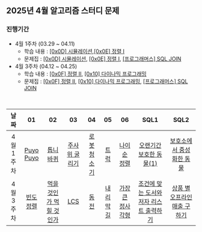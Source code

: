 ## 2025년 4월 알고리즘 스터디 문제

### 진행기간
- 4월 1주차 (03.29 ~ 04.11)
    - 학습 내용 : [[0x0D] 시뮬레이션](https://blog.encrypted.gg/948),[[0x0E] 정렬 I](https://blog.encrypted.gg/955)
    - 문제집 : [[0x0D] 시뮬레이션](https://github.com/encrypted-def/basic-algo-lecture/blob/master/workbook/0x0D.md), [[0x0E] 정렬 I](https://github.com/encrypted-def/basic-algo-lecture/blob/master/workbook/0x0E.md), [[프로그래머스] SQL JOIN](https://school.programmers.co.kr/learn/courses/30/parts/17046)
- 4월 3주차 (04.12 ~ 04.25)
    - 학습 내용 : [[0x0F] 정렬 II](https://blog.encrypted.gg/966), [[0x10] 다이나믹 프로그래밍](https://blog.encrypted.gg/974)
    - 문제집 : [[0x0F] 정렬 II](https://github.com/encrypted-def/basic-algo-lecture/blob/master/workbook/0x0F.md), [[0x10] 다이나믹 프로그래밍](https://github.com/encrypted-def/basic-algo-lecture/blob/master/workbook/0x10.md), [[프로그래머스] SQL JOIN](https://school.programmers.co.kr/learn/courses/30/parts/17046)


<br />

| 날짜 | 01 | 02 | 03 | 04 | 05 | 06 | SQL1 | SQL2 |
| :---: | :---: | :---: | :---: | :---: | :---: | :---: | :---: | :---: |
| 4월 1주차 | [Puyo Puyo](https://www.acmicpc.net/problem/11559) | [톱니바퀴](https://www.acmicpc.net/problem/14891) | [주사위 굴리기](https://www.acmicpc.net/problem/14499) | [로봇 청소기](https://www.acmicpc.net/problem/14503) | [트럭](https://www.acmicpc.net/problem/13335) | [나이순 정렬](https://www.acmicpc.net/problem/10814) | [오랜기간 보호한 동물(1)](https://school.programmers.co.kr/learn/courses/30/lessons/59044) | [보호소에서 중성화한 동물](https://school.programmers.co.kr/learn/courses/30/lessons/59045) |
| 4월 3주차 | [빈도 정렬](https://www.acmicpc.net/problem/2910) | [먹을 것인가 먹힐 것인가](https://www.acmicpc.net/problem/7795) | [LCS](https://www.acmicpc.net/problem/9251) | [동전](https://www.acmicpc.net/problem/9084) | [내리막 길](https://www.acmicpc.net/problem/1520) | [가장 큰 정사각형](https://www.acmicpc.net/problem/1915) | [조건에 맞는 도서와 저자 리스트 출력하기](https://school.programmers.co.kr/learn/courses/30/lessons/144854) | [상품 별 오프라인 매출 구하기](https://school.programmers.co.kr/learn/courses/30/lessons/131533) |
